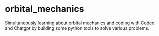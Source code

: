 # orbital_mechanics
Simultaneously learning about orbital mechanics and coding with Codex and Chatgpt by building some python tools to solve various problems.

